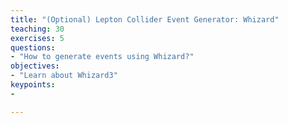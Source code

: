 ```yaml
---
title: "(Optional) Lepton Collider Event Generator: Whizard"
teaching: 30
exercises: 5
questions:
- "How to generate events using Whizard?" 
objectives:
- "Learn about Whizard3"
keypoints:
-

---
```

